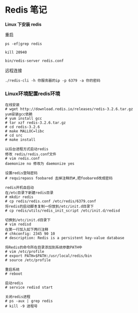 
# Redis 笔记

**Linux 下安装 redis**

重启

`ps -ef|grep redis`

`kill 20940`

`bin/redis-server redis.conf`

远程连接

`./redis-cli -h 你服务器的ip -p 6379 -a 你的密码`

### Linux环境配置redis环境
```
在线安装
# wget http://download.redis.io/releases/redis-3.2.6.tar.gz
yum安装gcc依赖
# yum install gcc
# tar xzf redis-3.2.6.tar.gz
# cd redis-3.2.6
# make MALLOC=libc
# cd src
# make install

以后台进程方式启动redis
修改 redis/redis.conf文件
# vim redis.conf
daemonize no 修改为 daemonize yes

设置redis登陆密码
# requirepass foobared 去掉注释的#,把foobared改成密码

redis开机自启动
在/etc目录下新建redis目录
# mkdir redis
# cp redis/redis.conf /etc/redis/6379.conf
将redis的启动脚本复制一份放到/etc/init.d目录下
# cp redis/utils/redis_init_script /etc/init.d/redisd

切换到/etc/init.d目录下
# vim redisd
在第一行加入如下两行注释
# chkconfig: 2345 90 10
# description: Redis is a persistent key-value database

将Redis的命令所在目录添加到系统参数PATH中
# vim /etc/profile
# export PATH=$PATH:/usr/local/redis/bin
# source /etc/profile

重启系统
# reboot

启动redis
# service redisd start

关闭redis进程
# ps -aux | grep redis
# kill -9 进程号
```







